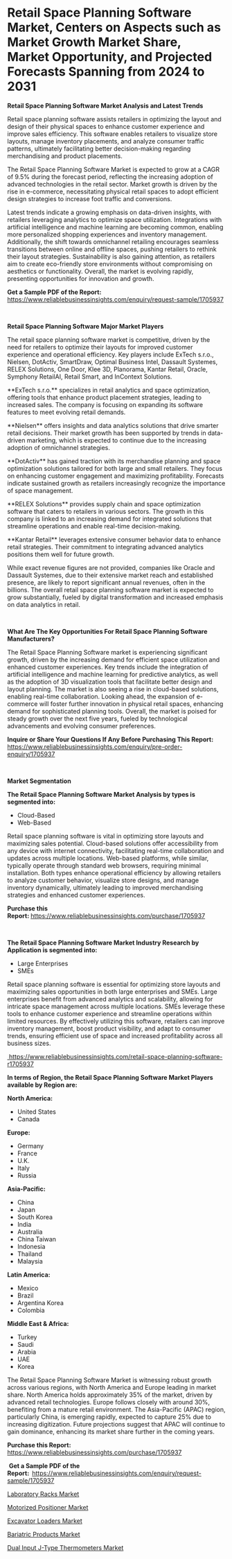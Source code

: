 <p><h1>Retail Space Planning Software Market, Centers on Aspects such as Market Growth Market Share, Market Opportunity, and Projected Forecasts Spanning from 2024 to 2031</h1></p><p><strong>Retail Space Planning Software Market Analysis and Latest Trends</strong></p>
<p><p>Retail space planning software assists retailers in optimizing the layout and design of their physical spaces to enhance customer experience and improve sales efficiency. This software enables retailers to visualize store layouts, manage inventory placements, and analyze consumer traffic patterns, ultimately facilitating better decision-making regarding merchandising and product placements.</p><p>The Retail Space Planning Software Market is expected to grow at a CAGR of 9.5% during the forecast period, reflecting the increasing adoption of advanced technologies in the retail sector. Market growth is driven by the rise in e-commerce, necessitating physical retail spaces to adopt efficient design strategies to increase foot traffic and conversions. </p><p>Latest trends indicate a growing emphasis on data-driven insights, with retailers leveraging analytics to optimize space utilization. Integrations with artificial intelligence and machine learning are becoming common, enabling more personalized shopping experiences and inventory management. Additionally, the shift towards omnichannel retailing encourages seamless transitions between online and offline spaces, pushing retailers to rethink their layout strategies. Sustainability is also gaining attention, as retailers aim to create eco-friendly store environments without compromising on aesthetics or functionality. Overall, the market is evolving rapidly, presenting opportunities for innovation and growth.</p></p>
<p><strong>Get a Sample PDF of the Report:&nbsp;</strong> <a href="https://www.reliablebusinessinsights.com/enquiry/request-sample/1705937?utm_campaign=1091&utm_medium=2&utm_source=Github&utm_content=ia&utm_term=21102024&utm_id=retail-space-planning-software">https://www.reliablebusinessinsights.com/enquiry/request-sample/1705937</a></p>
<p>&nbsp;</p>
<p><strong>Retail Space Planning Software Major Market Players</strong></p>
<p><p>The retail space planning software market is competitive, driven by the need for retailers to optimize their layouts for improved customer experience and operational efficiency. Key players include ExTech s.r.o., Nielsen, DotActiv, SmartDraw, Optimal Business Intel, Dassault Systemes, RELEX Solutions, One Door, Klee 3D, Planorama, Kantar Retail, Oracle, Symphony RetailAI, Retail Smart, and InContext Solutions.</p><p>**ExTech s.r.o.** specializes in retail analytics and space optimization, offering tools that enhance product placement strategies, leading to increased sales. The company is focusing on expanding its software features to meet evolving retail demands.</p><p>**Nielsen** offers insights and data analytics solutions that drive smarter retail decisions. Their market growth has been supported by trends in data-driven marketing, which is expected to continue due to the increasing adoption of omnichannel strategies.</p><p>**DotActiv** has gained traction with its merchandise planning and space optimization solutions tailored for both large and small retailers. They focus on enhancing customer engagement and maximizing profitability. Forecasts indicate sustained growth as retailers increasingly recognize the importance of space management.</p><p>**RELEX Solutions** provides supply chain and space optimization software that caters to retailers in various sectors. The growth in this company is linked to an increasing demand for integrated solutions that streamline operations and enable real-time decision-making.</p><p>**Kantar Retail** leverages extensive consumer behavior data to enhance retail strategies. Their commitment to integrating advanced analytics positions them well for future growth.</p><p>While exact revenue figures are not provided, companies like Oracle and Dassault Systemes, due to their extensive market reach and established presence, are likely to report significant annual revenues, often in the billions. The overall retail space planning software market is expected to grow substantially, fueled by digital transformation and increased emphasis on data analytics in retail.</p></p>
<p>&nbsp;</p>
<p><strong>What Are The Key Opportunities For Retail Space Planning Software Manufacturers?</strong></p>
<p><p>The Retail Space Planning Software market is experiencing significant growth, driven by the increasing demand for efficient space utilization and enhanced customer experiences. Key trends include the integration of artificial intelligence and machine learning for predictive analytics, as well as the adoption of 3D visualization tools that facilitate better design and layout planning. The market is also seeing a rise in cloud-based solutions, enabling real-time collaboration. Looking ahead, the expansion of e-commerce will foster further innovation in physical retail spaces, enhancing demand for sophisticated planning tools. Overall, the market is poised for steady growth over the next five years, fueled by technological advancements and evolving consumer preferences.</p></p>
<p><strong>Inquire or Share Your Questions If Any Before Purchasing This Report:</strong> <a href="https://www.reliablebusinessinsights.com/enquiry/pre-order-enquiry/1705937?utm_campaign=1091&utm_medium=2&utm_source=Github&utm_content=ia&utm_term=21102024&utm_id=retail-space-planning-software">https://www.reliablebusinessinsights.com/enquiry/pre-order-enquiry/1705937</a></p>
<p>&nbsp;</p>
<p><strong>Market Segmentation</strong></p>
<p><strong>The Retail Space Planning Software Market Analysis by types is segmented into:</strong></p>
<p><ul><li>Cloud-Based</li><li>Web-Based</li></ul></p>
<p><p>Retail space planning software is vital in optimizing store layouts and maximizing sales potential. Cloud-based solutions offer accessibility from any device with internet connectivity, facilitating real-time collaboration and updates across multiple locations. Web-based platforms, while similar, typically operate through standard web browsers, requiring minimal installation. Both types enhance operational efficiency by allowing retailers to analyze customer behavior, visualize store designs, and manage inventory dynamically, ultimately leading to improved merchandising strategies and enhanced customer experiences.</p></p>
<p><strong>Purchase this Report:&nbsp;</strong><a href="https://www.reliablebusinessinsights.com/purchase/1705937?utm_campaign=1091&utm_medium=2&utm_source=Github&utm_content=ia&utm_term=21102024&utm_id=retail-space-planning-software">https://www.reliablebusinessinsights.com/purchase/1705937</a></p>
<p>&nbsp;</p>
<p><strong>The Retail Space Planning Software Market Industry Research by Application is segmented into:</strong></p>
<p><ul><li>Large Enterprises</li><li>SMEs</li></ul></p>
<p><p>Retail space planning software is essential for optimizing store layouts and maximizing sales opportunities in both large enterprises and SMEs. Large enterprises benefit from advanced analytics and scalability, allowing for intricate space management across multiple locations. SMEs leverage these tools to enhance customer experience and streamline operations within limited resources. By effectively utilizing this software, retailers can improve inventory management, boost product visibility, and adapt to consumer trends, ensuring efficient use of space and increased profitability across all business sizes.</p></p>
<p><a href="https://www.reliablebusinessinsights.com/retail-space-planning-software-r1705937?utm_campaign=1091&utm_medium=2&utm_source=Github&utm_content=ia&utm_term=21102024&utm_id=retail-space-planning-software">&nbsp;https://www.reliablebusinessinsights.com/retail-space-planning-software-r1705937</a></p>
<p><strong>In terms of Region, the Retail Space Planning Software Market Players available by Region are:</strong></p>
<p>
    <p> <strong> North America: </strong>
        <ul>
            <li>United States</li>
            <li>Canada</li>
        </ul>
        </p> 
    <p> <strong> Europe: </strong>
        <ul>
            <li>Germany</li>
            <li>France</li>
            <li>U.K.</li>
            <li>Italy</li>
            <li>Russia</li>
        </ul>
        </p> 
    <p> <strong> Asia-Pacific: </strong>
        <ul>
            <li>China</li>
            <li>Japan</li>
            <li>South Korea</li>
            <li>India</li>
            <li>Australia</li>
            <li>China Taiwan</li>
            <li>Indonesia</li>
            <li>Thailand</li>
            <li>Malaysia</li>
        </ul>
        </p> 
    <p> <strong> Latin America: </strong>
        <ul>
            <li>Mexico</li>
            <li>Brazil</li>
            <li>Argentina Korea</li>
            <li>Colombia</li>
        </ul>
        </p> 
    <p> <strong> Middle East & Africa: </strong>
        <ul>
            <li>Turkey</li>
            <li>Saudi</li>
            <li>Arabia</li>
            <li>UAE</li>
            <li>Korea</li>
        </ul>
    </p>
    </p>
<p><p>The Retail Space Planning Software Market is witnessing robust growth across various regions, with North America and Europe leading in market share. North America holds approximately 35% of the market, driven by advanced retail technologies. Europe follows closely with around 30%, benefiting from a mature retail environment. The Asia-Pacific (APAC) region, particularly China, is emerging rapidly, expected to capture 25% due to increasing digitization. Future projections suggest that APAC will continue to gain dominance, enhancing its market share further in the coming years.</p></p>
<p><strong>Purchase this Report: </strong><a href="https://www.reliablebusinessinsights.com/purchase/1705937?utm_campaign=1091&utm_medium=2&utm_source=Github&utm_content=ia&utm_term=21102024&utm_id=retail-space-planning-software">https://www.reliablebusinessinsights.com/purchase/1705937</a></p>
<p>&nbsp;<strong>Get a Sample PDF of the Report:&nbsp;&nbsp;</strong><a href="https://www.reliablebusinessinsights.com/enquiry/request-sample/1705937?utm_campaign=1091&utm_medium=2&utm_source=Github&utm_content=ia&utm_term=21102024&utm_id=retail-space-planning-software">https://www.reliablebusinessinsights.com/enquiry/request-sample/1705937</a></p>
<p><strong></strong></p>
<p><p><a href="https://www.linkedin.com/pulse/navigating-global-laboratory-racks-market-from-trends-strategy-vlt6f?utm_campaign=1091&utm_medium=2&utm_source=Github&utm_content=ia&utm_term=21102024&utm_id=retail-space-planning-software">Laboratory Racks Market</a></p><p><a href="https://issuu.com/reportprime-2/docs/motorized-positioner-market-size-20_ec75bbf8c337b6?utm_campaign=1091&utm_medium=2&utm_source=Github&utm_content=ia&utm_term=21102024&utm_id=retail-space-planning-software">Motorized Positioner Market</a></p><p><a href="https://issuu.com/reportprime-2/docs/excavator-loaders-market-size-2030._83273854dfc3b6?utm_campaign=1091&utm_medium=2&utm_source=Github&utm_content=ia&utm_term=21102024&utm_id=retail-space-planning-software">Excavator Loaders Market</a></p><p><a href="https://www.linkedin.com/pulse/bariatric-products-market-overview-forecast-2024-2031-fo3mf?utm_campaign=1091&utm_medium=2&utm_source=Github&utm_content=ia&utm_term=21102024&utm_id=retail-space-planning-software">Bariatric Products Market</a></p><p><a href="https://github.com/lavenaz9fufin/Market-Research-Report-List-1/blob/main/dual-input-j-type-thermometers-market.md?utm_campaign=1091&utm_medium=2&utm_source=Github&utm_content=ia&utm_term=21102024&utm_id=retail-space-planning-software">Dual Input J-Type Thermometers Market</a></p></p>